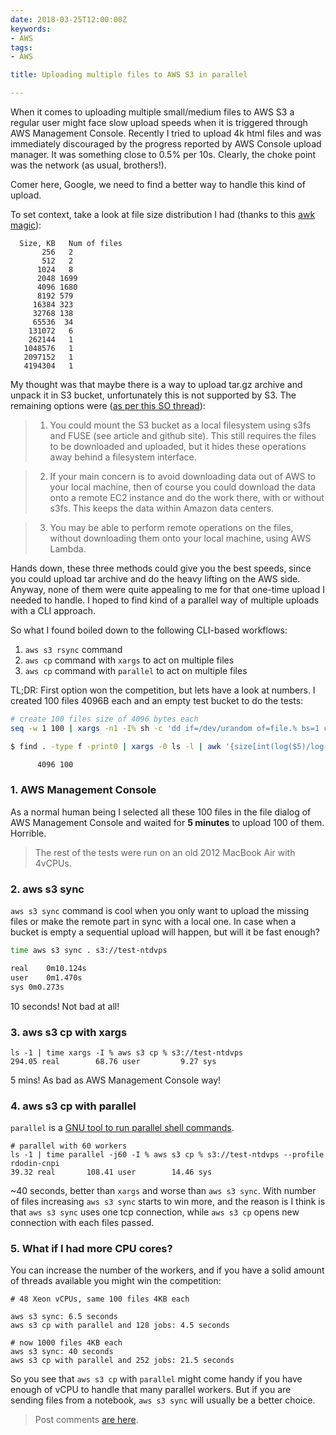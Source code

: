```yaml
---
date: 2018-03-25T12:00:00Z
keywords:
- AWS
tags:
- AWS

title: Uploading multiple files to AWS S3 in parallel

---
```


When it comes to uploading multiple small/medium files to AWS S3 a regular user might face slow upload speeds when it is triggered through AWS Management Console. Recently I tried to upload 4k html files and was immediately discouraged by the progress reported by AWS Console upload manager. It was something close to 0.5% per 10s. Clearly, the choke point was the network (as usual, brothers!).

Comer here, Google, we need to find a better way to handle this kind of upload.

<!--more-->

To set context, take a look at file size distribution I had (thanks to this [awk magic](https://superuser.com/questions/565443/generate-distribution-of-file-sizes-from-the-command-prompt)):

```
  Size, KB   Num of files
       256   2
       512   2
      1024   8
      2048 1699
      4096 1680
      8192 579
     16384 323
     32768 138
     65536  34
    131072   6
    262144   1
   1048576   1
   2097152   1
   4194304   1
```

My thought was that maybe there is a way to upload tar.gz archive and unpack it in S3 bucket, unfortunately this is not supported by S3. The remaining options were ([as per this SO thread](https://stackoverflow.com/questions/28291466/how-to-extract-files-from-a-zip-archive-in-s3)):

> 1. You could mount the S3 bucket as a local filesystem using s3fs and FUSE (see article and github site). This still requires the files to be downloaded and uploaded, but it hides these operations away behind a filesystem interface.

> 2. If your main concern is to avoid downloading data out of AWS to your local machine, then of course you could download the data onto a remote EC2 instance and do the work there, with or without s3fs. This keeps the data within Amazon data centers.

> 3. You may be able to perform remote operations on the files, without downloading them onto your local machine, using AWS Lambda.

Hands down, these three methods could give you the best speeds, since you could upload tar archive and do the heavy lifting on the AWS side. Anyway, none of them were quite appealing to me for that one-time upload I needed to handle. I hoped to find kind of a parallel way of multiple uploads with a CLI approach.

So what I found boiled down to the following CLI-based workflows:

1. `aws s3 rsync` command
2. `aws cp` command with `xargs` to act on multiple files
3. `aws cp` command with `parallel` to act on multiple files

TL;DR: First option won the competition, but lets have a look at numbers. I created 100 files 4096B each and an empty test bucket to do the tests:

```bash
# create 100 files size of 4096 bytes each
seq -w 1 100 | xargs -n1 -I% sh -c 'dd if=/dev/urandom of=file.% bs=1 count=4096'
```

```bash
$ find . -type f -print0 | xargs -0 ls -l | awk '{size[int(log($5)/log(2))]++}END{for (i in size) printf("%10d %3d\n", 2^i, size[i])}' | sort -n

      4096 100
```

### 1. AWS Management Console
As a normal human being I selected all these 100 files in the file dialog of AWS Management Console and waited for **5 minutes** to upload 100 of them. Horrible.

> The rest of the tests were run on an old 2012 MacBook Air with 4vCPUs.

### 2. aws s3 sync
`aws s3 sync` command is cool when you only want to upload the missing files or make the remote part in sync with a local one. In case when a bucket is empty a sequential upload will happen, but will it be fast enough?

```bash
time aws s3 sync . s3://test-ntdvps

real	0m10.124s
user	0m1.470s
sys	0m0.273s
```

10 seconds! Not bad at all!

### 3. aws s3 cp with xargs

```
ls -1 | time xargs -I % aws s3 cp % s3://test-ntdvps
294.05 real        68.76 user         9.27 sys
```

5 mins! As bad as AWS Management Console way!

### 4. aws s3 cp with parallel

`parallel` is a [GNU tool to run parallel shell commands](https://www.gnu.org/software/parallel/parallel_tutorial.html).

```
# parallel with 60 workers
ls -1 | time parallel -j60 -I % aws s3 cp % s3://test-ntdvps --profile rdodin-cnpi
39.32 real       108.41 user        14.46 sys
```

~40 seconds, better than `xargs` and worse than `aws s3 sync`. With number of files increasing `aws s3 sync` starts to win more, and the reason is I think is that `aws s3 sync` uses one tcp connection, while `aws s3 cp` opens new connection with each files passed.

### 5. What if I had more CPU cores?
You can increase the number of the workers, and if you have a solid amount of threads available you might win the competition:

```
# 48 Xeon vCPUs, same 100 files 4KB each

aws s3 sync: 6.5 seconds
aws s3 cp with parallel and 128 jobs: 4.5 seconds

# now 1000 files 4KB each
aws s3 sync: 40 seconds
aws s3 cp with parallel and 252 jobs: 21.5 seconds
``` 

So you see that `aws s3 cp` with `parallel` might come handy if you have enough of vCPU to handle that many parallel workers. But if you are sending files from a notebook, `aws s3 sync` will usually be a better choice.

> Post comments [are here](https://gitlab.com/rdodin/netdevops.me/issues/6).